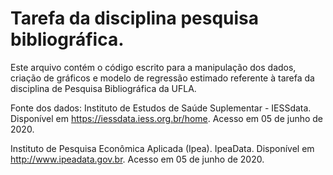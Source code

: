 # Tarefa da disciplina pesquisa bibliográfica.

Este arquivo contém o código escrito para a manipulação dos dados, criação de gráficos e modelo de regressão estimado referente à tarefa da disciplina de Pesquisa Bibliográfica da UFLA.


Fonte dos dados:
Instituto de Estudos de Saúde Suplementar - IESSdata. Disponível em <https://iessdata.iess.org.br/home>. Acesso em 05 de junho de 2020.

Instituto de Pesquisa Econômica Aplicada (Ipea). IpeaData. Disponível em <http://www.ipeadata.gov.br>. Acesso em 05 de junho de 2020.
